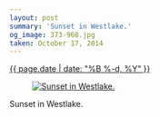 ```yaml
---
layout: post
summary: 'Sunset in Westlake.'
og_image: 373-968.jpg
taken: October 17, 2014
---
```


<div class="post">
 <time>
  <a href="/373">
   {{ page.date | date: "%B %-d, %Y" }}
  </a>
 </time>
 <a href="/373">
  <figure data-taken="10/17/2014">
   <img alt="Sunset in Westlake." sizes="(min-width: 700px) 50vw, calc(100vw - 2rem)" src="{{ site.assets_url }}/373-484.jpg" srcset="{{ site.assets_url }}/373-968.jpg 968w, {{ site.assets_url }}/373-726.jpg 726w, {{ site.assets_url }}/373-484.jpg 484w, {{ site.assets_url }}/373-242.jpg 242w"/>
  </figure>
 </a>
 <span>
  Sunset in Westlake.
 </span>
</div>
